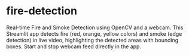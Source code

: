 # fire-detection
Real-time Fire and Smoke Detection using OpenCV and a webcam. This Streamlit app detects fire (red, orange, yellow colors) and smoke (edge detection) in live video, highlighting the detected areas with bounding boxes. Start and stop webcam feed directly in the app.
